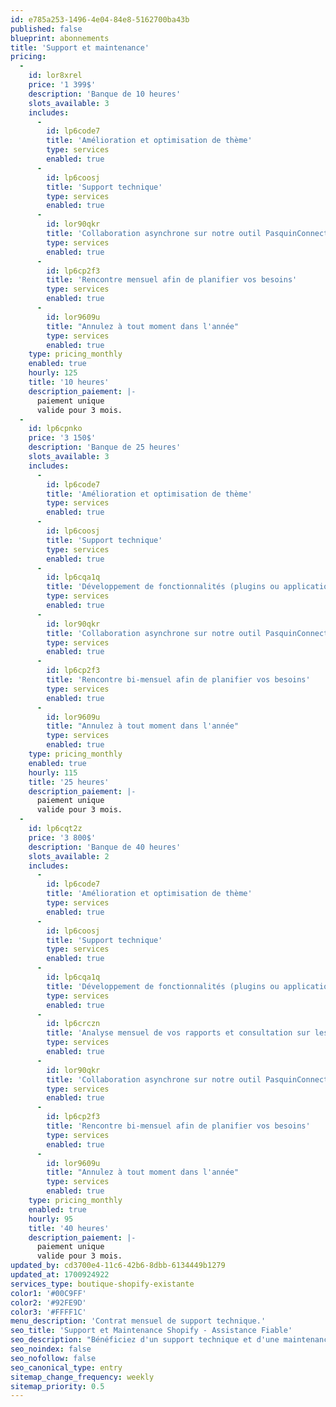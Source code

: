 ```yaml
---
id: e785a253-1496-4e04-84e8-5162700ba43b
published: false
blueprint: abonnements
title: 'Support et maintenance'
pricing:
  -
    id: lor8xrel
    price: '1 399$'
    description: 'Banque de 10 heures'
    slots_available: 3
    includes:
      -
        id: lp6code7
        title: 'Amélioration et optimisation de thème'
        type: services
        enabled: true
      -
        id: lp6coosj
        title: 'Support technique'
        type: services
        enabled: true
      -
        id: lor90qkr
        title: 'Collaboration asynchrone sur notre outil PasquinConnect'
        type: services
        enabled: true
      -
        id: lp6cp2f3
        title: 'Rencontre mensuel afin de planifier vos besoins'
        type: services
        enabled: true
      -
        id: lor9609u
        title: "Annulez à tout moment dans l'année"
        type: services
        enabled: true
    type: pricing_monthly
    enabled: true
    hourly: 125
    title: '10 heures'
    description_paiement: |-
      paiement unique
      valide pour 3 mois.
  -
    id: lp6cpnko
    price: '3 150$'
    description: 'Banque de 25 heures'
    slots_available: 3
    includes:
      -
        id: lp6code7
        title: 'Amélioration et optimisation de thème'
        type: services
        enabled: true
      -
        id: lp6coosj
        title: 'Support technique'
        type: services
        enabled: true
      -
        id: lp6cqa1q
        title: 'Développement de fonctionnalités (plugins ou applications personnalisé)'
        type: services
        enabled: true
      -
        id: lor90qkr
        title: 'Collaboration asynchrone sur notre outil PasquinConnect'
        type: services
        enabled: true
      -
        id: lp6cp2f3
        title: 'Rencontre bi-mensuel afin de planifier vos besoins'
        type: services
        enabled: true
      -
        id: lor9609u
        title: "Annulez à tout moment dans l'année"
        type: services
        enabled: true
    type: pricing_monthly
    enabled: true
    hourly: 115
    title: '25 heures'
    description_paiement: |-
      paiement unique
      valide pour 3 mois.
  -
    id: lp6cqt2z
    price: '3 800$'
    description: 'Banque de 40 heures'
    slots_available: 2
    includes:
      -
        id: lp6code7
        title: 'Amélioration et optimisation de thème'
        type: services
        enabled: true
      -
        id: lp6coosj
        title: 'Support technique'
        type: services
        enabled: true
      -
        id: lp6cqa1q
        title: 'Développement de fonctionnalités (plugins ou applications personnalisé)'
        type: services
        enabled: true
      -
        id: lp6crczn
        title: 'Analyse mensuel de vos rapports et consultation sur les améliorations'
        type: services
        enabled: true
      -
        id: lor90qkr
        title: 'Collaboration asynchrone sur notre outil PasquinConnect'
        type: services
        enabled: true
      -
        id: lp6cp2f3
        title: 'Rencontre bi-mensuel afin de planifier vos besoins'
        type: services
        enabled: true
      -
        id: lor9609u
        title: "Annulez à tout moment dans l'année"
        type: services
        enabled: true
    type: pricing_monthly
    enabled: true
    hourly: 95
    title: '40 heures'
    description_paiement: |-
      paiement unique
      valide pour 3 mois.
updated_by: cd3700e4-11c6-42b6-8dbb-6134449b1279
updated_at: 1700924922
services_type: boutique-shopify-existante
color1: '#00C9FF'
color2: '#92FE9D'
color3: '#FFFF1C'
menu_description: 'Contrat mensuel de support technique.'
seo_title: 'Support et Maintenance Shopify - Assistance Fiable'
seo_description: "Bénéficiez d'un support technique et d'une maintenance proactive pour votre boutique Shopify. Notre équipe veille à la performance continue de votre site eCommerce."
seo_noindex: false
seo_nofollow: false
seo_canonical_type: entry
sitemap_change_frequency: weekly
sitemap_priority: 0.5
---
```

